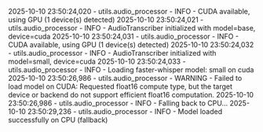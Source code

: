 2025-10-10 23:50:24,020 - utils.audio_processor - INFO - CUDA available, using GPU (1 device(s) detected)
2025-10-10 23:50:24,021 - utils.audio_processor - INFO - AudioTranscriber initialized with model=base, device=cuda
2025-10-10 23:50:24,031 - utils.audio_processor - INFO - CUDA available, using GPU (1 device(s) detected)
2025-10-10 23:50:24,032 - utils.audio_processor - INFO - AudioTranscriber initialized with model=small, device=cuda
2025-10-10 23:50:24,033 - utils.audio_processor - INFO - Loading faster-whisper model: small on cuda
2025-10-10 23:50:26,986 - utils.audio_processor - WARNING - Failed to load model on CUDA: Requested float16 compute type, but the target device or backend do not support efficient float16 computation.
2025-10-10 23:50:26,986 - utils.audio_processor - INFO - Falling back to CPU...
2025-10-10 23:50:29,236 - utils.audio_processor - INFO - Model loaded successfully on CPU (fallback)